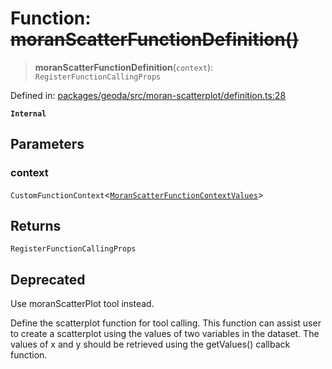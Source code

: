 # Function: ~~moranScatterFunctionDefinition()~~

> **moranScatterFunctionDefinition**(`context`): `RegisterFunctionCallingProps`

Defined in: [packages/geoda/src/moran-scatterplot/definition.ts:28](https://github.com/GeoDaCenter/openassistant/blob/a9f2271d1019f6c25c10dd4b3bdb64fcf16999b2/packages/geoda/src/moran-scatterplot/definition.ts#L28)

**`Internal`**

## Parameters

### context

`CustomFunctionContext`\<[`MoranScatterFunctionContextValues`](../type-aliases/MoranScatterFunctionContextValues.md)\>

## Returns

`RegisterFunctionCallingProps`

## Deprecated

Use moranScatterPlot tool instead.

Define the scatterplot function for tool calling. This function can assist user to create a scatterplot using the values of two variables in the dataset.
The values of x and y should be retrieved using the getValues() callback function.

